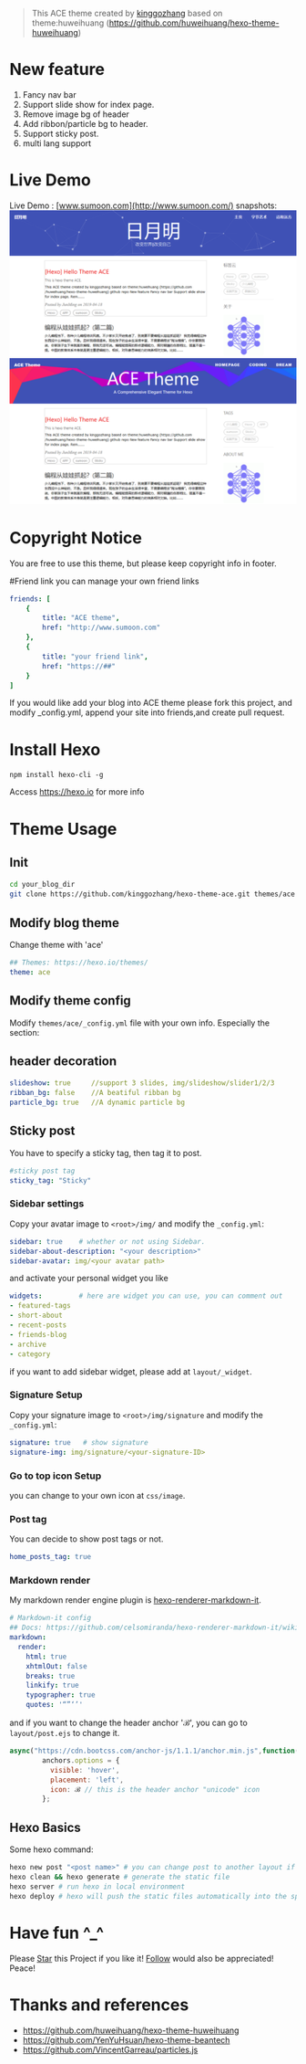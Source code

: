 > This ACE theme created by [kinggozhang](http://www.sumoon.com/) based on theme:huweihuang (https://github.com/huweihuang/hexo-theme-huweihuang)
> 
# New feature
 1. Fancy nav bar
 2. Support slide show for index page.
 3. Remove image bg of header
 4. Add ribbon/particle bg to header.
 5. Support sticky post.
 6. multi lang support
 
# Live Demo

Live Demo : [www.sumoon.com](http://www.sumoon.com/)
snapshots:
![Particle bg](snapshots/snapshot_particle.png "snapshot_particle_bg")
![Ribbon bg](snapshots/snapshot_ribbon_en.png "snapshot_ribbon_bg")
# Copyright Notice
You are free to use this theme, but please keep copyright info in footer.

#Friend link
you can manage your own friend links
```yml
friends: [
    {
        title: "ACE theme",
        href: "http://www.sumoon.com"
    },
    {
        title: "your friend link",
        href: "https://##"
    }
]

```
If you would like add your blog into ACE theme
please fork this project, and modify _config.yml, append your site into friends,and create pull request.

# Install Hexo

```shell
npm install hexo-cli -g
```
Access <https://hexo.io> for more info
# Theme Usage

## Init

```bash
cd your_blog_dir
git clone https://github.com/kinggozhang/hexo-theme-ace.git themes/ace
```

## Modify blog theme
Change theme with 'ace'
```yml
## Themes: https://hexo.io/themes/
theme: ace
```
## Modify theme config

Modify `themes/ace/_config.yml` file with your own info.
Especially the section:
## header decoration
```yml
slideshow: true     //support 3 slides, img/slideshow/slider1/2/3
ribban_bg: false    //A beatiful ribban bg
particle_bg: true   //A dynamic particle bg
```
## Sticky post
 You have to specify a sticky tag, then tag it to post.
```yml
#sticky post tag
sticky_tag: "Sticky"
```
### Sidebar settings
Copy your avatar image to `<root>/img/` and modify the `_config.yml`:
```yml
sidebar: true    # whether or not using Sidebar.
sidebar-about-description: "<your description>"
sidebar-avatar: img/<your avatar path>
```
and activate your personal widget you like
```yml
widgets:         # here are widget you can use, you can comment out
- featured-tags
- short-about
- recent-posts
- friends-blog
- archive
- category
```
if you want to add sidebar widget, please add at `layout/_widget`.
### Signature Setup
Copy your signature image to `<root>/img/signature` and modify the `_config.yml`:
```yml
signature: true   # show signature
signature-img: img/signature/<your-signature-ID>
```
### Go to top icon Setup
you can change to your own icon at `css/image`.

### Post tag
You can decide to show post tags or not.
```yml
home_posts_tag: true
```
### Markdown render
My markdown render engine plugin is [hexo-renderer-markdown-it](https://github.com/celsomiranda/hexo-renderer-markdown-it).
```yml
# Markdown-it config
## Docs: https://github.com/celsomiranda/hexo-renderer-markdown-it/wiki
markdown:
  render:
    html: true
    xhtmlOut: false
    breaks: true
    linkify: true
    typographer: true
    quotes: '“”‘’'
```
and if you want to change the header anchor 'ℬ', you can go to `layout/post.ejs` to change it.
```javascript
async("https://cdn.bootcss.com/anchor-js/1.1.1/anchor.min.js",function(){
        anchors.options = {
          visible: 'hover',
          placement: 'left',
          icon: ℬ // this is the header anchor "unicode" icon
        };
```

## Hexo Basics
Some hexo command:
```bash
hexo new post "<post name>" # you can change post to another layout if you want
hexo clean && hexo generate # generate the static file
hexo server # run hexo in local environment
hexo deploy # hexo will push the static files automatically into the specific branch(gh-pages) of your repo!
```

# Have fun ^_^ 
Please <a class="github-button" href="https://github.com/kinggozhang/hexo-theme-sumoon" data-icon="octicon-star" aria-label="Star kinggozhang/hexo-theme-sumoon on GitHub">Star</a> this Project if you like it! <a class="github-button" href="https://github.com/kinggozhang" aria-label="Follow @kinggozhang on GitHub">Follow</a> would also be appreciated!
Peace!
# Thanks and references
 - <https://github.com/huweihuang/hexo-theme-huweihuang>
 - <https://github.com/YenYuHsuan/hexo-theme-beantech>
 - <https://github.com/VincentGarreau/particles.js>
 
